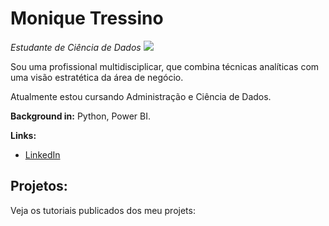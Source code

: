



# Monique Tressino
*Estudante de Ciência de Dados*
 <a href="https://www.linkedin.com/in/moniquetressino/">
    <img src="https://img.shields.io/badge/LinkedIn-3D6098?style=flat&logo=linkedin&labelColor=3D6098" />
  </a>

Sou uma profissional multidisciplicar, que combina técnicas analíticas com uma visão estratética da área de negócio.

Atualmente estou cursando Administração e Ciência de Dados.


**Background in:** Python, Power BI.


**Links:**
* [LinkedIn](https://www.linkedin.com/in/moniquetressino/)



## Projetos:
Veja os tutoriais publicados dos meu projets:


